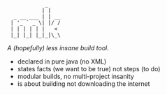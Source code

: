 
                _    
               | |   
      _ __ ___ | | __
     | '_ ` _ \| |/ /
     | | | | | |   < 
     |_| |_| |_|_|\_\
                 

_A (hopefully) less insane build tool._

* declared in pure java (no XML)
* states facts (we want to be true) not steps (to do)
* modular builds, no multi-project insanity
* is about building not downloading the internet

